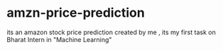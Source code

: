 # amzn-price-prediction
its an amazon stock price prediction created by me , its my first task on Bharat Intern in "Machine Learning"
